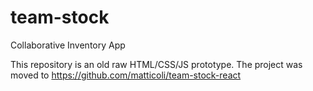 # team-stock
Collaborative Inventory App

This repository is an old raw HTML/CSS/JS prototype. 
The project was moved to https://github.com/matticoli/team-stock-react
